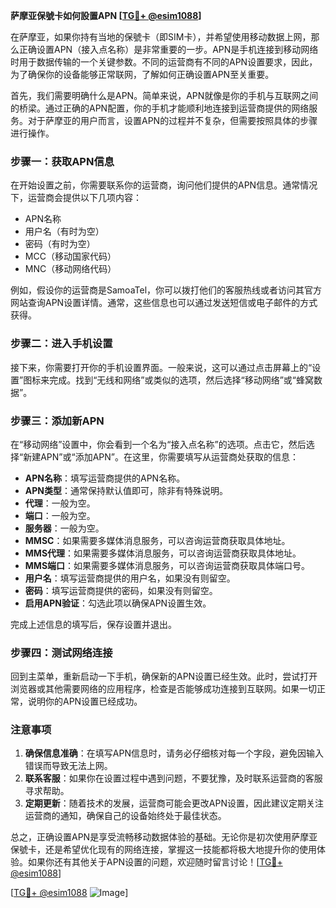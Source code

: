 **萨摩亚保號卡如何設置APN [[TG💪+ @esim1088](https://t.me/s/esim1088)]**

在萨摩亚，如果你持有当地的保號卡（即SIM卡），并希望使用移动数据上网，那么正确设置APN（接入点名称）是非常重要的一步。APN是手机连接到移动网络时用于数据传输的一个关键参数。不同的运营商有不同的APN设置要求，因此，为了确保你的设备能够正常联网，了解如何正确设置APN至关重要。

首先，我们需要明确什么是APN。简单来说，APN就像是你的手机与互联网之间的桥梁。通过正确的APN配置，你的手机才能顺利地连接到运营商提供的网络服务。对于萨摩亚的用户而言，设置APN的过程并不复杂，但需要按照具体的步骤进行操作。

### 步骤一：获取APN信息

在开始设置之前，你需要联系你的运营商，询问他们提供的APN信息。通常情况下，运营商会提供以下几项内容：
- APN名称
- 用户名（有时为空）
- 密码（有时为空）
- MCC（移动国家代码）
- MNC（移动网络代码）

例如，假设你的运营商是SamoaTel，你可以拨打他们的客服热线或者访问其官方网站查询APN设置详情。通常，这些信息也可以通过发送短信或电子邮件的方式获得。

### 步骤二：进入手机设置

接下来，你需要打开你的手机设置界面。一般来说，这可以通过点击屏幕上的“设置”图标来完成。找到“无线和网络”或类似的选项，然后选择“移动网络”或“蜂窝数据”。

### 步骤三：添加新APN

在“移动网络”设置中，你会看到一个名为“接入点名称”的选项。点击它，然后选择“新建APN”或“添加APN”。在这里，你需要填写从运营商处获取的信息：

- **APN名称**：填写运营商提供的APN名称。
- **APN类型**：通常保持默认值即可，除非有特殊说明。
- **代理**：一般为空。
- **端口**：一般为空。
- **服务器**：一般为空。
- **MMSC**：如果需要多媒体消息服务，可以咨询运营商获取具体地址。
- **MMS代理**：如果需要多媒体消息服务，可以咨询运营商获取具体地址。
- **MMS端口**：如果需要多媒体消息服务，可以咨询运营商获取具体端口号。
- **用户名**：填写运营商提供的用户名，如果没有则留空。
- **密码**：填写运营商提供的密码，如果没有则留空。
- **启用APN验证**：勾选此项以确保APN设置生效。

完成上述信息的填写后，保存设置并退出。

### 步骤四：测试网络连接

回到主菜单，重新启动一下手机，确保新的APN设置已经生效。此时，尝试打开浏览器或其他需要网络的应用程序，检查是否能够成功连接到互联网。如果一切正常，说明你的APN设置已经成功。

### 注意事项

1. **确保信息准确**：在填写APN信息时，请务必仔细核对每一个字段，避免因输入错误而导致无法上网。
2. **联系客服**：如果你在设置过程中遇到问题，不要犹豫，及时联系运营商的客服寻求帮助。
3. **定期更新**：随着技术的发展，运营商可能会更改APN设置，因此建议定期关注运营商的通知，确保自己的设备始终处于最佳状态。

总之，正确设置APN是享受流畅移动数据体验的基础。无论你是初次使用萨摩亚保號卡，还是希望优化现有的网络连接，掌握这一技能都将极大地提升你的使用体验。如果你还有其他关于APN设置的问题，欢迎随时留言讨论！[[TG💪+ @esim1088](https://t.me/s/esim1088)]

[[TG💪+ @esim1088](https://t.me/s/esim1088) ![Image](https://i.postimg.cc/4NQfJmqS/Snipaste-2025-05-13-00-14-12.png)]